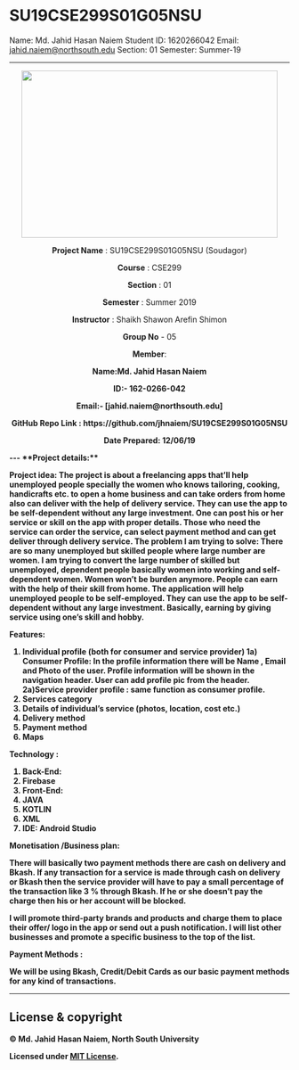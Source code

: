 # SU19CSE299S01G05NSU

Name: Md. Jahid Hasan Naiem
Student ID: 1620266042
Email: jahid.naiem@northsouth.edu
Section: 01
Semester: Summer-19

---
<html><body><p align="center">
  <img width="460" height="300" src="https://elmsprodcdnendpoint.azureedge.net/attachments/15/2bfe67c5-2678-e011-969d-0030487d8897/46f5b6ce-3ea8-47ed-8444-80b87ed980cd.png">
</p>

<p align ="center"><b>Project Name</b> : SU19CSE299S01G05NSU (Soudagor)</p>

<p align ="center"><b>Course</b> : CSE299</p>

<p align ="center"><b>Section</b> : 01</p>

<p align ="center"><b>Semester</b> : Summer 2019</p>

<p align ="center"><b>Instructor</b> : Shaikh Shawon Arefin Shimon</p>

<p align ="center"><b>Group No</b> - 05</p>

<p align ="center"><b>Member</b>:</p>

<p align ="center"><b>Name:<b>Md. Jahid Hasan Naiem</b></p>

<p align ="center"><b>ID:</b>- 162-0266-042</p>

<p align ="center"><b>Email:</b>- [jahid.naiem@northsouth.edu]</p>

 <p align ="center"><b>GitHub Repo Link</b> : https://github.com/jhnaiem/SU19CSE299S01G05NSU</p>

<p align ="center"><b>Date Prepared</b>: 12/06/19</p>
</body>
</html>
---
**Project details:**

Project idea: The project is about a freelancing apps that’ll help unemployed people specially the women who knows tailoring, cooking, handicrafts etc. to open a home business and can take orders from home also can deliver with the help of delivery service. They can use the app to be self-dependent without any large investment.
 One can post his or her service or skill on the app with proper details. Those who need the service can order the service, can select payment method and can get deliver through delivery service.
The problem I am trying to solve: There are so many unemployed but skilled people where large number are women. I am trying to convert the large number of skilled but unemployed, dependent people basically women into working and self-dependent women. Women won’t be burden anymore. People can earn with the help of their skill from home.
The application will help unemployed people to be self-employed. They can use the app to be self-dependent without any large investment.
Basically, earning by giving service using one’s skill and hobby.

**Features:**

1)	Individual profile (both for consumer and service provider)
        1a) Consumer Profile: In the profile information there will be Name , Email and Photo of the user. Profile information will be shown in the navigation header. User can add profile pic from the header.
        2a)Service provider profile : same function as consumer profile.
2)	Services category
3)	Details of individual’s service (photos, location, cost etc.)
4)	Delivery method
5)	Payment method
6)	Maps

**Technology** :

1. Back-End:
  1. Firebase
2. Front-End:
  1. JAVA
  2. KOTLIN
  3. XML
3. IDE: Android Studio

**Monetisation /Business plan:**

There will basically two payment methods there are cash on delivery and Bkash. If any transaction for a service is made through cash on delivery or Bkash then the service provider will have to pay a small percentage of the transaction like 3 % through Bkash. If he or she doesn’t pay the charge then his or her account will be blocked.

I will promote third-party brands and products and charge them to place their offer/ logo in the app or send out a push notification. I will list other businesses and promote a specific business to the top of the list.

**Payment Methods** :

We will be using Bkash, Credit/Debit Cards as our basic payment methods for any kind of transactions.

---
## License & copyright
© Md. Jahid Hasan Naiem, North South University

Licensed under [MIT License](LICENSE).
